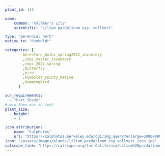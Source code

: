 ```yaml
---
plant_id: 141

name: 
    common: "Vollmer's Lily"  
    scientific: "Lilium pardalinum ssp. vollmeri"   

type: "perennial herb"
native_to: "Humboldt"

categories: [
        beresford_bulbs_spring2022_inventory
        ,cnps_master_inventory
        ,cnps_2022_spring
        ,butterfly
        ,bird
        ,humboldt_county_native
        ,hummingbird
      ]

sun_requirements:
  - "Part Shade"
# min then max in feet
plant_size:
  - height: 
    - 1

icon_attribution: 
    name: "Calphotos"
    url: "https://calphotos.berkeley.edu/cgi/img_query?enlarge=0000+0000+0508+2059"
icon: "/assets/images/plants/lilium_pardalinum_ssp_vollmeri_icon.jpg"
calscape_link: "https://calscape.org/loc-California/Lilium%20pardalinum%20ssp%20volmeri(%20)"
---
```




